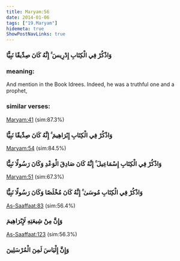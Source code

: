 ```yaml
---
title: Maryam:56
date: 2014-01-06
tags: ["19.Maryam"]
hidemeta: true 
ShowPostNavLinks: true 
---
```

### وَاذْكُرْ فِي الْكِتَابِ إِدْرِيسَ ۚ إِنَّهُ كَانَ صِدِّيقًا نَبِيًّا
### meaning: 
And mention in the Book Idrees. Indeed, he was a truthful one and a prophet,
### similar verses: 

[Maryam:41](/19/41) (sim:87.3%)

### وَاذْكُرْ فِي الْكِتَابِ إِبْرَاهِيمَ ۚ إِنَّهُ كَانَ صِدِّيقًا نَبِيًّا

[Maryam:54](/19/54) (sim:84.5%)

### وَاذْكُرْ فِي الْكِتَابِ إِسْمَاعِيلَ ۚ إِنَّهُ كَانَ صَادِقَ الْوَعْدِ وَكَانَ رَسُولًا نَبِيًّا

[Maryam:51](/19/51) (sim:67.3%)

### وَاذْكُرْ فِي الْكِتَابِ مُوسَىٰ ۚ إِنَّهُ كَانَ مُخْلَصًا وَكَانَ رَسُولًا نَبِيًّا

[As-Saaffaat:83](/37/83) (sim:56.4%)

### وَإِنَّ مِنْ شِيعَتِهِ لَإِبْرَاهِيمَ

[As-Saaffaat:123](/37/123) (sim:56.3%)

### وَإِنَّ إِلْيَاسَ لَمِنَ الْمُرْسَلِينَ
